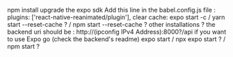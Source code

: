 npm install
upgrade the expo sdk
Add this line in the babel.config.js file : plugins: ['react-native-reanimated/plugin'],
clear cache: expo start -c / yarn start --reset-cache ? / npm start --reset-cache ?
other installations ?
the backend uri should be : http://(ipconfig IPv4 Address):8000?/api if you want to use Expo go (check the backend's readme)
expo start / npx expo start ? / npm start ?
